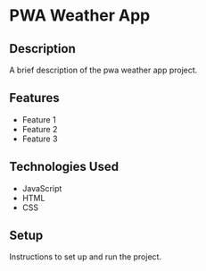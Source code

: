 # PWA Weather App

## Description

A brief description of the pwa weather app project.

## Features

- Feature 1
- Feature 2
- Feature 3

## Technologies Used

- JavaScript
- HTML
- CSS

## Setup

Instructions to set up and run the project.
